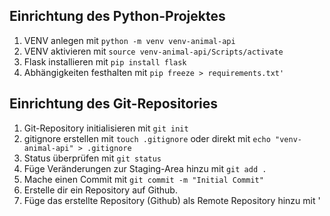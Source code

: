 ## Einrichtung des Python-Projektes
1. VENV anlegen mit `python -m venv venv-animal-api`
2. VENV aktivieren mit `source venv-animal-api/Scripts/activate`
3. Flask installieren mit `pip install flask` 
4. Abhängigkeiten festhalten mit `pip freeze > requirements.txt'`

## Einrichtung des Git-Repositories
1. Git-Repository initialisieren mit `git init`
2. gitignore erstellen mit `touch .gitignore` oder direkt mit `echo "venv-animal-api" > .gitignore` 
3. Status überprüfen mit `git status` 
4. Füge Veränderungen zur Staging-Area hinzu mit `git add .`
5. Mache einen Commit mit `git commit -m "Initial Commit"`
6. Erstelle dir ein Repository auf Github.
7. Füge das erstellte Repository (Github) als Remote Repository hinzu mit '